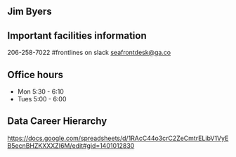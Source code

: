 ## Jim Byers

## Important facilities information
206-258-7022
#frontlines on slack
seafrontdesk@ga.co

## Office hours
- Mon 5:30 - 6:10
- Tues 5:00 - 6:00

## Data Career Hierarchy
<https://docs.google.com/spreadsheets/d/1RAcC44o3crC2ZeCmtrELibV1VyEB5ecnBHZKXXXZI6M/edit#gid=1401012830>
